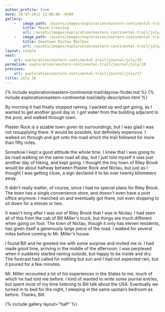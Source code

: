 ```yaml
---
author_profile: true
date: 18-07-2012 12:00:00 -0500
gallery:
    -   image_path: /assets/images/exploration/eastern-continental-trail/july/small/18-1.jpg
        title: Moose Crossing
        url: /assets/images/exploration/eastern-continental-trail/july/large/18-1.jpg
    -   image_path: /assets/images/exploration/eastern-continental-trail/july/small/18-2.jpg
        title: Downtown Nictau Mailbox
        url: /assets/images/exploration/eastern-continental-trail/july/large/18-2.jpg
layout: single
next:
    url: exploration/eastern-continental-trail/journal/july/19
permalink: exploration/eastern-continental-trail/journal/july/18
previous:
    url: exploration/eastern-continental-trail/journal/july/17
title: July 18
---
```

{% include exploration/eastern-continental-trail/dayrow-finder.md %}
{% include exploration/eastern-continental-trail/daily-description.html %}

By morning it had finally stopped raining. I packed up and got going, as I wanted to get another good day in. I got water from the building adjacent to the pool, and walked through town.

Plaster Rock is a sizable town given its surroundings, but I was glad I was not resupplying there. It would be possible, but definitely expensive. I walked on through and got onto the road which the trail followed for more than fifty miles.

Somehow I kept a good attitude the whole time. I knew that I was going to be road walking on the same road all day, but I just told myself it was just another day of hiking, and kept going. I thought the tiny town of Riley Brook would be about halfway between Plaster Rock and Nictau, but just as I thought I was getting close, a sign declared it to be over twenty kilometers away.

It didn't really matter, of course, since I had no special plans for Riley Brook. The town has a single convenience store, and doesn't even have a post office anymore. I marched on and eventually got there, not even stopping to sit down for a minute or two.

It wasn't long after I was out of Riley Brook that I was in Nictau. I had seen all of this from the cab of Bill Miller's truck, but things are much different when going on foot. The town of Nictau, though it only has eleven residents, has given itself a generously large piece of the road. I walked for several miles before coming to Mr. Miller's house.

I found Bill and he greeted me with some surprise and invited me in. I had made good time, arriving in the middle of the afternoon. I was perplexed when it suddenly started raining outside, but happy to be inside and dry. The forecast had called for nothing but sun and I had not expected rain, but it poured for a few minutes.

Mr. Miller recounted a lot of his experiences in the States to me, much of which he had told me before. I kind of wanted to write some journal entries, but spent most of my time listening to Bill talk about the USA. Eventually we turned in to bed for the night, I sleeping in the same upstairs bedroom as before. Thanks, Bill.

{% include gallery layout="half" %}